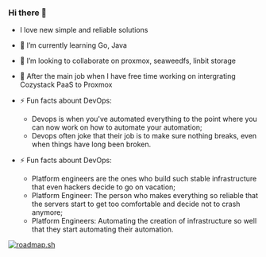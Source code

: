 ### Hi there 👋
- I love new simple and reliable solutions
- 🌱 I’m currently learning Go, Java
- 👯 I’m looking to collaborate on proxmox, seaweedfs, linbit storage
- 🔭 After the main job when I have free time working on intergrating Cozystack PaaS to Proxmox

- ⚡ Fun facts abount DevOps:
  - Devops is when you've automated everything to the point where you can now work on how to automate your automation;
  - Devops often joke that their job is to make sure nothing breaks, even when things have long been broken.

- ⚡ Fun facts abount DevOps:
  - Platform engineers are the ones who build such stable infrastructure that even hackers decide to go on vacation;
  - Platform Engineer: The person who makes everything so reliable that the servers start to get too comfortable and decide not to crash anymore;
  - Platform Engineers: Automating the creation of infrastructure so well that they start automating their automation.

[![roadmap.sh](https://roadmap.sh/card/tall/663a5ef0744b04c7edd2b5a1?variant=dark)](https://roadmap.sh) 

<!--
**themoriarti/themoriarti** is a ✨ _special_ ✨ repository because its `README.md` (this file) appears on your GitHub profile.

Here are some ideas to get you started:

- 🔭 I’m currently working on ...
- 🌱 I’m currently learning ...
- 👯 I’m looking to collaborate on ...
- 🤔 I’m looking for help with ...
- 💬 Ask me about ...
- 📫 How to reach me: ...
- 😄 Pronouns: ...

-->
